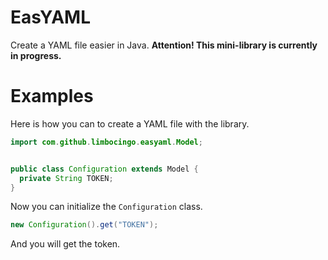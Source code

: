 # EasYAML
Create a YAML file easier in Java.
**Attention! This mini-library is currently in progress.**

# Examples
Here is how you can to create a YAML file with the library.

```java
import com.github.limbocingo.easyaml.Model;


public class Configuration extends Model {
  private String TOKEN;
}
```

Now you can initialize the `Configuration` class.

```java
new Configuration().get("TOKEN");
```

And you will get the token.
